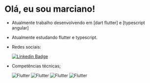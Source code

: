 # Olá, eu sou marciano!

- Atualmente trabalho desenvolvendo em [dart flutter] e [typescript angular]
- Atualmente estudando flutter e typescript.
- Redes sociais:

     [![Linkedin Badge](https://img.shields.io/badge/LinkedIn-0077B5?style=for-the-badge&logo=linkedin&logoColor=white)](https://br.linkedin.com/in/marciano-pereira-003a6619a?trk=public_profile_browsemap_profile-result-card_result-card_full-click)

- Competências técnicas;

     ![Flutter](https://img.shields.io/badge/Dart-white?style=for-the-badge&logo=dart&logoColor=0175C2)
     ![Flutter](https://img.shields.io/badge/Flutter-white?style=for-the-badge&logo=flutter&logoColor=02569B)
     ![Flutter](https://img.shields.io/badge/TypeScript-white?style=for-the-badge&logo=typeScript&logoColor=02569B)
     ![Flutter](https://img.shields.io/badge/Angular-white?style=for-the-badge&logo=angular&logoColor=B00020)
    
